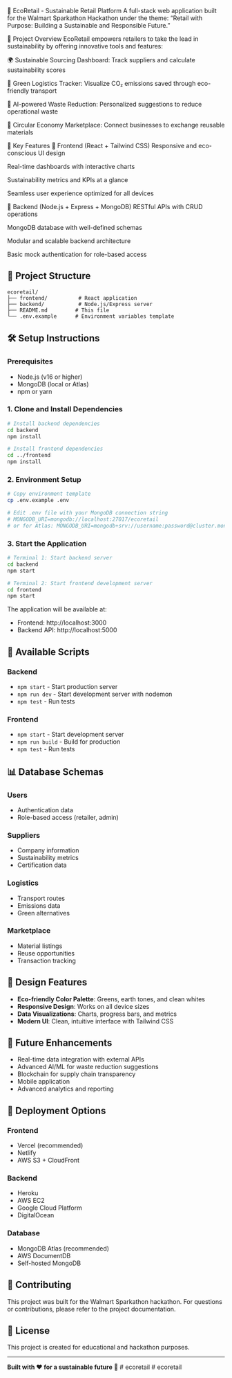 🌱 EcoRetail - Sustainable Retail Platform
A full-stack web application built for the Walmart Sparkathon Hackathon under the theme:
“Retail with Purpose: Building a Sustainable and Responsible Future.”

🎯 Project Overview
EcoRetail empowers retailers to take the lead in sustainability by offering innovative tools and features:

🌍 Sustainable Sourcing Dashboard: Track suppliers and calculate sustainability scores

🚚 Green Logistics Tracker: Visualize CO₂ emissions saved through eco-friendly transport

🤖 AI-powered Waste Reduction: Personalized suggestions to reduce operational waste

🔄 Circular Economy Marketplace: Connect businesses to exchange reusable materials

🚀 Key Features
🔹 Frontend (React + Tailwind CSS)
Responsive and eco-conscious UI design

Real-time dashboards with interactive charts

Sustainability metrics and KPIs at a glance

Seamless user experience optimized for all devices

🔹 Backend (Node.js + Express + MongoDB)
RESTful APIs with CRUD operations

MongoDB database with well-defined schemas

Modular and scalable backend architecture

Basic mock authentication for role-based access

## 📁 Project Structure

```
ecoretail/
├── frontend/          # React application
├── backend/           # Node.js/Express server
├── README.md         # This file
└── .env.example      # Environment variables template
```

## 🛠️ Setup Instructions

### Prerequisites
- Node.js (v16 or higher)
- MongoDB (local or Atlas)
- npm or yarn

### 1. Clone and Install Dependencies

```bash
# Install backend dependencies
cd backend
npm install

# Install frontend dependencies
cd ../frontend
npm install
```

### 2. Environment Setup

```bash
# Copy environment template
cp .env.example .env

# Edit .env file with your MongoDB connection string
# MONGODB_URI=mongodb://localhost:27017/ecoretail
# or for Atlas: MONGODB_URI=mongodb+srv://username:password@cluster.mongodb.net/ecoretail
```

### 3. Start the Application

```bash
# Terminal 1: Start backend server
cd backend
npm start

# Terminal 2: Start frontend development server
cd frontend
npm start
```

The application will be available at:
- Frontend: http://localhost:3000
- Backend API: http://localhost:5000

## 🔧 Available Scripts

### Backend
- `npm start` - Start production server
- `npm run dev` - Start development server with nodemon
- `npm test` - Run tests

### Frontend
- `npm start` - Start development server
- `npm run build` - Build for production
- `npm test` - Run tests

## 📊 Database Schemas

### Users
- Authentication data
- Role-based access (retailer, admin)

### Suppliers
- Company information
- Sustainability metrics
- Certification data

### Logistics
- Transport routes
- Emissions data
- Green alternatives

### Marketplace
- Material listings
- Reuse opportunities
- Transaction tracking

## 🎨 Design Features

- **Eco-friendly Color Palette**: Greens, earth tones, and clean whites
- **Responsive Design**: Works on all device sizes
- **Data Visualizations**: Charts, progress bars, and metrics
- **Modern UI**: Clean, intuitive interface with Tailwind CSS

## 🔮 Future Enhancements

- Real-time data integration with external APIs
- Advanced AI/ML for waste reduction suggestions
- Blockchain for supply chain transparency
- Mobile application
- Advanced analytics and reporting

## 🚀 Deployment Options

### Frontend
- Vercel (recommended)
- Netlify
- AWS S3 + CloudFront

### Backend
- Heroku
- AWS EC2
- Google Cloud Platform
- DigitalOcean

### Database
- MongoDB Atlas (recommended)
- AWS DocumentDB
- Self-hosted MongoDB

## 🤝 Contributing

This project was built for the Walmart Sparkathon hackathon. For questions or contributions, please refer to the project documentation.

## 📄 License

This project is created for educational and hackathon purposes.

---

**Built with ❤️ for a sustainable future** 🌱 # ecoretail
#   e c o r e t a i l 
 
 
